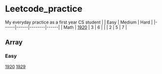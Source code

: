 # Leetcode_practice
My everyday practice as a first year CS student 
|      | Easy | Medium | Hard |
|------|------|--------|------|
| Math | [1920](/leetcode1920.ipynb)  | 3      | 6    |
|      | 2    | 5      | 7    |


## Array
### Easy
[1920](/leetcode1920.ipynb)
[1929](/leetcode1929.ipynb)

